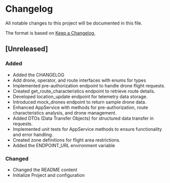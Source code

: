 # Changelog

All notable changes to this project will be documented in this file.

The format is based on [Keep a Changelog](https://keepachangelog.com/en/1.0.0/),

## [Unreleased]

### Added 
- Added the CHANGELOG
- Add drone, operator, and route interfaces with enums for types
- Implemented pre-authorization endpoint to handle drone flight requests.
- Created get_route_characteristics endpoint to retrieve route details.
- Developed location_update endpoint for telemetry data storage.
- Introduced mock_drones endpoint to return sample drone data.
- Enhanced AppService with methods for pre-authorization, route characteristics analysis, and drone management.
- Added DTOs (Data Transfer Objects) for structured data transfer in requests.
- Implemented unit tests for AppService methods to ensure functionality and error handling.
- Created zone definitions for flight area restrictions.
- Added the ENDPOINT_URL environment variable

### Changed
- Changed the README content
- Initialize Project and configuration

